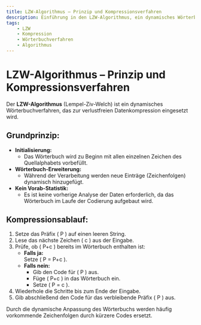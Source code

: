 ```yaml
---
title: LZW-Algorithmus – Prinzip und Kompressionsverfahren
description: Einführung in den LZW-Algorithmus, ein dynamisches Wörterbuchverfahren zur Kompression, das Sequenzen von Zeichen effizient kodiert.
tags:
    - LZW
    - Kompression
    - Wörterbuchverfahren
    - Algorithmus
---
```


# LZW-Algorithmus – Prinzip und Kompressionsverfahren

Der **LZW-Algorithmus** (Lempel-Ziv-Welch) ist ein dynamisches Wörterbuchverfahren, das zur verlustfreien Datenkompression eingesetzt wird.

## Grundprinzip:
- **Initialisierung:**  
  - Das Wörterbuch wird zu Beginn mit allen einzelnen Zeichen des Quellalphabets vorbefüllt.
- **Wörterbuch-Erweiterung:**  
  - Während der Verarbeitung werden neue Einträge (Zeichenfolgen) dynamisch hinzugefügt.
- **Kein Vorab-Statistik:**  
  - Es ist keine vorherige Analyse der Daten erforderlich, da das Wörterbuch im Laufe der Codierung aufgebaut wird.

## Kompressionsablauf:
1. Setze das Präfix \( P \) auf einen leeren String.
2. Lese das nächste Zeichen \( c \) aus der Eingabe.
3. Prüfe, ob \( P+c \) bereits im Wörterbuch enthalten ist:
   - **Falls ja:**  
     Setze \( P = P+c \).
   - **Falls nein:**  
     - Gib den Code für \( P \) aus.  
     - Füge \( P+c \) in das Wörterbuch ein.  
     - Setze \( P = c \).
4. Wiederhole die Schritte bis zum Ende der Eingabe.
5. Gib abschließend den Code für das verbleibende Präfix \( P \) aus.

Durch die dynamische Anpassung des Wörterbuchs werden häufig vorkommende Zeichenfolgen durch kürzere Codes ersetzt.

